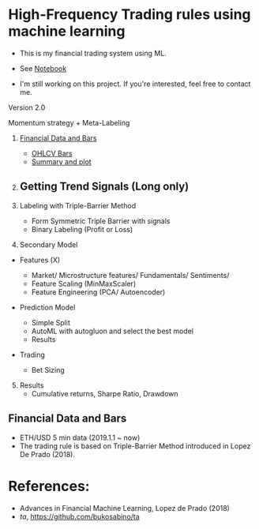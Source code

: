 # High-Frequency Trading rules using machine learning 


- This is my financial trading system using ML.

- See [Notebook](https://github.com/jo-cho/trading-rules-using-machine-learning/blob/main/Notebooks/ETCUSD%20trading%20ML.ipynb)

- I'm still working on this project. If you're interested, feel free to contact me.

Version 2.0

Momentum strategy + Meta-Labeling

1. [Financial Data and Bars](#financial-data-and-bars)

    - [OHLCV Bars](#ohlcv-bars)
    - [Summary and plot](#summary-and-plot)

2. Getting Trend Signals (Long only)
    -

3. Labeling with Triple-Barrier Method
    - Form Symmetric Triple Barrier with signals
    - Binary Labeling (Profit or Loss)


4. Secondary Model

- Features (X)
    - Market/ Microstructure features/ Fundamentals/ Sentiments/
    - Feature Scaling (MinMaxScaler)
    - Feature Engineering (PCA/ Autoencoder)
    
- Prediction Model
    - Simple Split
    - AutoML with autogluon and select the best model
    - Results
    
- Trading
    - Bet Sizing
 
5. Results
    - Cumulative returns, Sharpe Ratio, Drawdown

## Financial Data and Bars

 - ETH/USD 5 min data (2019.1.1 ~ now)
 - The trading rule is based on Triple-Barrier Method introduced in Lopez De Prado (2018).


# References: 
- Advances in Financial Machine Learning, Lopez de Prado (2018)
- *ta*, https://github.com/bukosabino/ta

